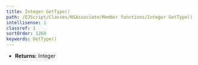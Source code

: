 ```yaml
---
title: Integer GetType()
path: /EJScript/Classes/NSAssociate/Member functions/Integer GetType()
intellisense: 1
classref: 1
sortOrder: 1260
keywords: GetType()
---
```



* **Returns:** Integer


